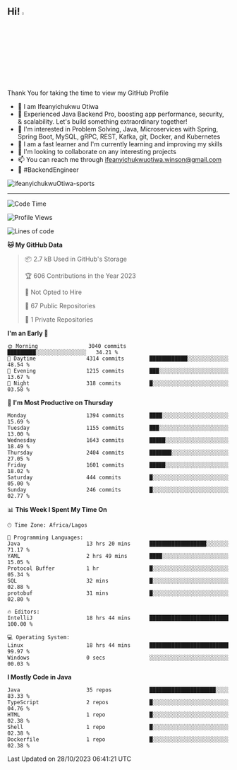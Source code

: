 <!-- BLOG-POST-LIST:START --><!-- BLOG-POST-LIST:END -->

## Hi! <img src="https://media.giphy.com/media/hvRJCLFzcasrR4ia7z/giphy.gif" width="4%"> 

Thank You for taking the time to view my GitHub Profile

- 👋 I am Ifeanyichukwu Otiwa
- 🚀 Experienced Java Backend Pro, boosting app performance, security, & scalability. Let's build something extraordinary together!
- 👀 I'm interested in Problem Solving, Java, Microservices with Spring, Spring Boot, MySQL, gRPC, REST, Kafka, git, Docker, and Kubernetes
- 🌱 I am a fast learner and I'm currently learning and improving my skills
- 💞️ I'm looking to collaborate on any interesting projects
- 📫 You can reach me through ifeanyichukwuotiwa.winson@gmail.com
- 🚀 #BackendEngineer

<p align="left" marginTop="10px"> <img src="https://komarev.com/ghpvc/?username=ifeanyichukwuOtiwa-sports&label=Profile%20views&color=0e75b6&style=for-the-badge" alt="ifeanyichukwuOtiwa-sports" /> </p>

***

<!--START_SECTION:waka-->
![Code Time](http://img.shields.io/badge/Code%20Time-1%2C859%20hrs%209%20mins-blue)

![Profile Views](http://img.shields.io/badge/Profile%20Views-0-blue)

![Lines of code](https://img.shields.io/badge/From%20Hello%20World%20I%27ve%20Written-3.7%20million%20lines%20of%20code-blue)

**🐱 My GitHub Data** 

> 📦 2.7 kB Used in GitHub's Storage 
 > 
> 🏆 606 Contributions in the Year 2023
 > 
> 🚫 Not Opted to Hire
 > 
> 📜 67 Public Repositories 
 > 
> 🔑 1 Private Repositories 
 > 
**I'm an Early 🐤** 

```text
🌞 Morning                3040 commits        █████████░░░░░░░░░░░░░░░░   34.21 % 
🌆 Daytime                4314 commits        ████████████░░░░░░░░░░░░░   48.54 % 
🌃 Evening                1215 commits        ███░░░░░░░░░░░░░░░░░░░░░░   13.67 % 
🌙 Night                  318 commits         █░░░░░░░░░░░░░░░░░░░░░░░░   03.58 % 
```
📅 **I'm Most Productive on Thursday** 

```text
Monday                   1394 commits        ████░░░░░░░░░░░░░░░░░░░░░   15.69 % 
Tuesday                  1155 commits        ███░░░░░░░░░░░░░░░░░░░░░░   13.00 % 
Wednesday                1643 commits        █████░░░░░░░░░░░░░░░░░░░░   18.49 % 
Thursday                 2404 commits        ███████░░░░░░░░░░░░░░░░░░   27.05 % 
Friday                   1601 commits        █████░░░░░░░░░░░░░░░░░░░░   18.02 % 
Saturday                 444 commits         █░░░░░░░░░░░░░░░░░░░░░░░░   05.00 % 
Sunday                   246 commits         █░░░░░░░░░░░░░░░░░░░░░░░░   02.77 % 
```


📊 **This Week I Spent My Time On** 

```text
🕑︎ Time Zone: Africa/Lagos

💬 Programming Languages: 
Java                     13 hrs 20 mins      ██████████████████░░░░░░░   71.17 % 
YAML                     2 hrs 49 mins       ████░░░░░░░░░░░░░░░░░░░░░   15.05 % 
Protocol Buffer          1 hr                █░░░░░░░░░░░░░░░░░░░░░░░░   05.34 % 
SQL                      32 mins             █░░░░░░░░░░░░░░░░░░░░░░░░   02.88 % 
protobuf                 31 mins             █░░░░░░░░░░░░░░░░░░░░░░░░   02.80 % 

🔥 Editors: 
IntelliJ                 18 hrs 44 mins      █████████████████████████   100.00 % 

💻 Operating System: 
Linux                    18 hrs 44 mins      █████████████████████████   99.97 % 
Windows                  0 secs              ░░░░░░░░░░░░░░░░░░░░░░░░░   00.03 % 
```

**I Mostly Code in Java** 

```text
Java                     35 repos            █████████████████████░░░░   83.33 % 
TypeScript               2 repos             █░░░░░░░░░░░░░░░░░░░░░░░░   04.76 % 
HTML                     1 repo              █░░░░░░░░░░░░░░░░░░░░░░░░   02.38 % 
Shell                    1 repo              █░░░░░░░░░░░░░░░░░░░░░░░░   02.38 % 
Dockerfile               1 repo              █░░░░░░░░░░░░░░░░░░░░░░░░   02.38 % 
```




 Last Updated on 28/10/2023 06:41:21 UTC
<!--END_SECTION:waka-->

<!--
<p align="center">
![trophy](https://github-profile-trophy.vercel.app/?username=ifeanyichukwuOtiwa-sports&theme=onedark) (https://github.com/ryo-ma/github-profile-trophy)
</p>
-->

<!---
ifeanyi-otiwa/ifeanyi-otiwa is a ✨ special ✨ repository because its `README.md` (this file) appears on your GitHub profile.
You can click the Preview link to take a look at your changes.
--->
